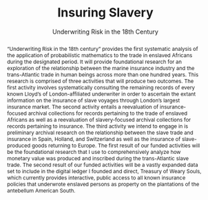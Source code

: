 ---
done: 'FALSE'
pid: slave-insurance
title: Insuring Slavery
subtitle: Underwriting Risk in the 18th Century
category: DH Seed Grant Recipient
cohort_year: '2020'
abstract: "“Underwriting Risk in the 18th century” provides the first systematic analysis
  of the application of probabilistic mathematics to the trade in enslaved Africans
  during the designated period. It will provide foundational research for an exploration
  of the relationship between the marine insurance industry and the trans-Atlantic
  trade in human beings across more than one hundred years. This research is comprised
  of three activities that will produce two outcomes. The first activity involves
  systematically consulting the remaining records of every known Lloyd’s of London-affiliated
  underwriter in order to ascertain the extant information on the insurance of slave
  voyages through London’s largest insurance market. The second activity entails a
  reevaluation of insurance-focused archival collections for records pertaining to
  the trade of enslaved Africans as well as a reevaluation of slavery-focused archival
  collections for records pertaining to insurance. The third activity we intend to
  engage in is preliminary archival research on the relationship between the slave
  trade and insurance in Spain, Holland, and Switzerland as well as the insurance
  of slave-produced goods returning to Europe. The first result of our funded activities
  will be the foundational research that I use to comprehensively analyze how monetary
  value was produced and inscribed during the trans-Atlantic slave trade. The second
  result of our funded activities will be a vastly expanded data set to include in
  the digital ledger I founded and direct, Treasury of Weary Souls, which currently
  provides interactive, public access to all known insurance policies that underwrote
  enslaved persons as property on the plantations of the antebellum American South."
limerick: "This project, our first love, that powered\nour bottom line suddenly soured\nwhen
  we lost our lucks \nof a half million bucks\nWith the PI decamping for Howard."
pis: ralph
link:
local_image: slave-insurance.jpg
original_img:
layout: project
---